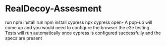 # RealDecoy-Assesment
run npm install
run npm install cypress
npx cypress open- A pop-up will come up and you would need to configure the browser the e2e testing
Tests will run automatically once cypress is configured successfully and the specs are present 